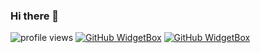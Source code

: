### Hi there 👋

![profile views](https://komarev.com/ghpvc/?username=iProB1&style=flat-square)
[![GitHub WidgetBox](https://github-widgetbox.vercel.app/api/profile?username=iprob1&data=followers,repositories,stars)](https://github.com/Jurredr/github-widgetbox)
[![GitHub WidgetBox](https://github-widgetbox.vercel.app/api/skills?names=c++,lua)](https://github.com/Jurredr/github-widgetbox)
